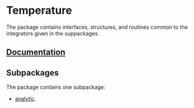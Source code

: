 # Temperature

The package contains interfaces, structures, and routines common to the
integrators given in the suppackages.

## [Documentation][doc]

## Subpackages

The package contains one subpackage:

* [analytic](analytic).

[doc]: http://godoc.org/github.com/ready-steady/simulation/temperature
